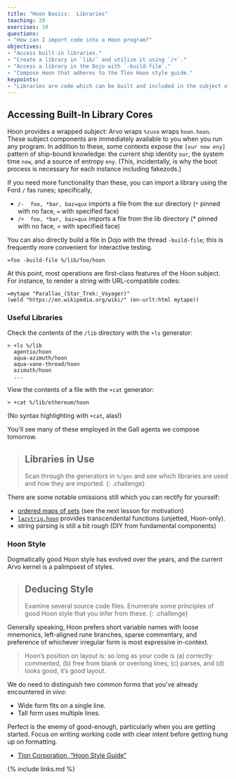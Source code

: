 ```yaml
---
title: "Hoon Basics:  Libraries"
teaching: 20
exercises: 10
questions:
- "How can I import code into a Hoon program?"
objectives:
- "Access built-in libraries."
- "Create a library in `lib/` and utilize it using `/+`."
- "Access a library in the Dojo with `-build-file`."
- "Compose Hoon that adheres to the Tlon Hoon style guide."
keypoints:
- "Libraries are code which can be built and included in the subject of downstream code."
---
```


##  Accessing Built-In Library Cores

Hoon provides a wrapped subject:  Arvo wraps `%zuse` wraps `hoon.hoon`.  These subject components are immediately available to you when you run any program.  In addition to these, some contexts expose the `[our now eny]` pattern of ship-bound knowledge:  the current ship identity `our`, the system time `now`, and a source of entropy `eny`.  (This, incidentally, is why the boot process is necessary for each instance including fakezods.)

If you need more functionality than these, you can import a library using the Ford `/` fas runes; specifically,

- `/-  foo, *bar, baz=qux` imports a file from the sur directory (`*` pinned with no face, `=` with specified face)
- `/+  foo, *bar, baz=qux` imports a file from the lib directory (* pinned with no face, = with specified face)

You can also directly build a file in Dojo with the thread `-build-file`; this is frequently more convenient for interactive testing.

```
=foo -build-file %/lib/foo/hoon
```

At this point, most operations are first-class features of the Hoon subject.  For instance, to render a string with URL-compatible codes:

```
=mytape "Parallax_(Star_Trek:_Voyager)"
(weld "https://en.wikipedia.org/wiki/" (en-urlt:html mytape))
```

### Useful Libraries

Check the contents of the `/lib` directory with the `+ls` generator:

```
> +ls %/lib
  agentio/hoon
  aqua-azimuth/hoon
  aqua-vane-thread/hoon
  azimuth/hoon
  ...
```

View the contents of a file with the `+cat` generator:

```
> +cat %/lib/ethereum/hoon
```

(No syntax highlighting with `+cat`, alas!)

You'll see many of these employed in the Gall agents we compose tomorrow.

> ## Libraries in Use
>
> Scan through the generators in `%/gen` and see which libraries are used and how they are imported.
{: .challenge}

There are some notable omissions still which you can rectify for yourself:

- [ordered maps of sets](https://github.com/tirrel-corp/urbit/commit/29c5ad4ebaf42edff1ff227eca3c09214d4d9943) (see the next lesson for motivation)
- [`lazytrig.hoon`](https://github.com/sigilante/lazytrig) provides transcendental functions (unjetted, Hoon-only).
- string parsing is still a bit rough (DIY from fundamental components)


### Hoon Style

Dogmatically good Hoon style has evolved over the years, and the current Arvo kernel is a palimpsest of styles.

> ##  Deducing Style
>
> Examine several source code files.  Enumerate some principles of good Hoon style that you infer from these.
{: .challenge}

Generally speaking, Hoon prefers short variable names with loose mnemonics, left-aligned rune branches, sparse commentary, and preference of whichever irregular form is most expressive in-context.

> Hoon’s position on layout is: so long as your code is (a) correctly commented, (b) free from blank or overlong lines, (c) parses, and (d) looks good, it’s good layout.

We do need to distinguish two common forms that you've already encountered _in vivo_:

- Wide form fits on a single line.
- Tall form uses multiple lines.

Perfect is the enemy of good-enough, particularly when you are getting started.  Focus on writing working code with clear intent before getting hung up on formatting.

- [Tlon Corporation, “Hoon Style Guide”](https://urbit.org/docs/hoon/reference/style)


{% include links.md %}
